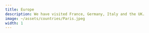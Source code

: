```yaml
---
title: Europe
description: We have visited France, Germany, Italy and the UK.
image: ~/assets/countries/Paris.jpeg
width: 1
---
```

